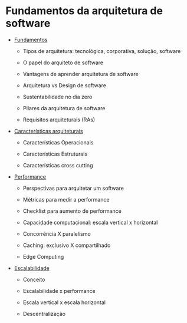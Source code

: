 # Fundamentos da arquitetura de software

  - [Fundamentos](fundamentos/README.MD)
  
    - Tipos de arquitetura: tecnológica, corporativa, solução, software
	
	- O papel do arquiteto de software
	
	- Vantagens de aprender arquitetura de software
	
	- Arquitetura vs Design de software
	
	- Sustentabilidade no dia zero
	
	- Pilares da arquitetura de software
	
	- Requisitos arquiteturais (RAs)

  - [Características arquiteturais](caracteristicas-arquiteturais/README.MD)
  
    - Características Operacionais
	
	- Características Estruturais
	
	- Características cross cutting
	
  - [Performance](performance/README.MD)
  
    - Perspectivas para arquitetar um software
	
	- Métricas para medir a performance
	
	- Checklist para aumento de performance
	
	- Capacidade computacional: escala vertical x horizontal
	
	- Concorrência X paralelismo
	
	- Caching: exclusivo X compartilhado
	
	- Edge Computing
	
  - [Escalabilidade](escalabilidade/README.MD)
  
    - Conceito
	
	- Escalabilidade x performance	
	
	- Escala vertical x escala horizontal
	
	- Descentralização